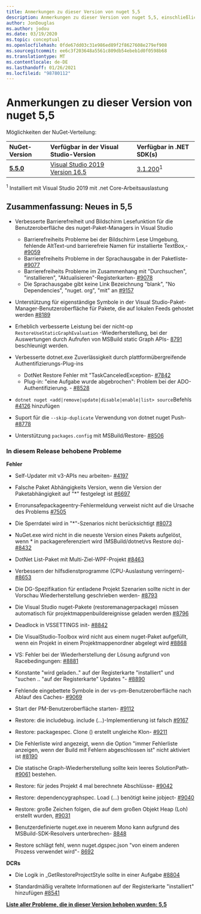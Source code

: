 ```yaml
---
title: Anmerkungen zu dieser Version von nuget 5,5
description: Anmerkungen zu dieser Version von nuget 5,5, einschließlich neuer Features, Fehlerbehebungen und dcrs.
author: JonDouglas
ms.author: jodou
ms.date: 03/19/2020
ms.topic: conceptual
ms.openlocfilehash: 0fde67dd03c31e986ed89f2f8627608e279ef908
ms.sourcegitcommit: ee6c3f203648a5561c809db54ebeb1d0f0598b68
ms.translationtype: MT
ms.contentlocale: de-DE
ms.lasthandoff: 01/26/2021
ms.locfileid: "98780112"
---
```

# <a name="nuget-55-release-notes"></a>Anmerkungen zu dieser Version von nuget 5,5

Möglichkeiten der NuGet-Verteilung:

| NuGet-Version | Verfügbar in der Visual Studio-Version| Verfügbar in .NET SDK(s)|
|:---|:---|:---|
| [**5.5.0**](https://nuget.org/downloads) | [Visual Studio 2019 Version 16.5](https://visualstudio.microsoft.com/downloads/) | [3.1.200](https://dotnet.microsoft.com/download/dotnet-core/3.1)<sup>1</sup> |

<sup>1</sup> Installiert mit Visual Studio 2019 mit .net Core-Arbeitsauslastung

## <a name="summary-whats-new-in-55"></a>Zusammenfassung: Neues in 5,5

* Verbesserte Barrierefreiheit und Bildschirm Lesefunktion für die Benutzeroberfläche des nuget-Paket-Managers in Visual Studio
    * Barrierefreiheits Probleme bei der Bildschirm Lese Umgebung, fehlende AltText-und barrierefreie Namen für installierte TextBox,- [#9059](https://github.com/NuGet/Home/issues/9059)
    * Barrierefreiheits Probleme in der Sprachausgabe in der Paketliste- [#9077](https://github.com/NuGet/Home/issues/9077)
    * Barrierefreiheits Probleme im Zusammenhang mit "Durchsuchen", "installieren", "Aktualisieren"-Registerkarten- [#9078](https://github.com/NuGet/Home/issues/9078)
    * Die Sprachausgabe gibt keine Link Bezeichnung "blank", "No Dependencies", "nuget. org", "mit" an [#9157](https://github.com/NuGet/Home/issues/9157)

* Unterstützung für eigenständige Symbole in der Visual Studio-Paket-Manager-Benutzeroberfläche für Pakete, die auf lokalen Feeds gehostet werden [#8189](https://github.com/NuGet/Home/issues/8189)

* Erheblich verbesserte Leistung bei der nicht-op `RestoreUseStaticGraphEvaluation` -Wiederherstellung, bei der Auswertungen durch Aufrufen von MSBuild static Graph APIs- [8791](https://github.com/NuGet/Home/issues/8791) beschleunigt werden.

* Verbesserte dotnet.exe Zuverlässigkeit durch plattformübergreifende Authentifizierungs-Plug-ins
    * DotNet Restore Fehler mit "TaskCanceledException- [#7842](https://github.com/NuGet/Home/issues/7842)
    * Plug-in: "eine Aufgabe wurde abgebrochen": Problem bei der ADO-Authentifizierung. - [#8528](https://github.com/NuGet/Home/issues/8528)

* `dotnet nuget <add|remove|update|disable|enable|list> source`Befehls [#4126](https://github.com/NuGet/Home/issues/4126) hinzufügen

* Suport für die `--skip-duplicate`  Verwendung von dotnet nuget Push- [#8778](https://github.com/NuGet/Home/issues/8778)

* Unterstützung `packages.config` mit MSBuild/Restore- [#8506](https://github.com/NuGet/Home/issues/8506)

### <a name="issues-fixed-in-this-release"></a>In diesem Release behobene Probleme

**Fehler**

* Self-Updater mit v3-APIs neu arbeiten- [#4197](https://github.com/NuGet/Home/issues/4197)

* Falsche Paket Abhängigkeits Version, wenn die Version der Paketabhängigkeit auf "*" festgelegt ist [#6697](https://github.com/NuGet/Home/issues/6697)

* Errorunsafepackageentry-Fehlermeldung verweist nicht auf die Ursache des Problems [#7505](https://github.com/NuGet/Home/issues/7505)

* Die Sperrdatei wird in "*"-Szenarios nicht berücksichtigt [#8073](https://github.com/NuGet/Home/issues/8073)

* NuGet.exe wird nicht in die neueste Version eines Pakets aufgelöst, wenn * in packagereferenziert wird (MSBuild/dotnet/vs Restore do)- [#8432](https://github.com/NuGet/Home/issues/8432)

* DotNet List-Paket mit Multi-Ziel-WPF-Projekt [#8463](https://github.com/NuGet/Home/issues/8463)

* Verbessern der hilfsdienstprogramme (CPU-Auslastung verringern)- [#8653](https://github.com/NuGet/Home/issues/8653)

* Die DG-Spezifikation für entladene Projekt Szenarien sollte nicht in der Vorschau Wiederherstellung geschrieben werden- [#8793](https://github.com/NuGet/Home/issues/8793)

* Die Visual Studio nuget-Pakete (restoremanagerpackage) müssen automatisch für projektmappenbuildereignisse geladen werden [#8796](https://github.com/NuGet/Home/issues/8796)

* Deadlock in VSSETTINGS init- [#8842](https://github.com/NuGet/Home/issues/8842)

* Die VisualStudio-Toolbox wird nicht aus einem nuget-Paket aufgefüllt, wenn ein Projekt in einem Projektmappenordner abgelegt wird [#8868](https://github.com/NuGet/Home/issues/8868)

* VS: Fehler bei der Wiederherstellung der Lösung aufgrund von Racebedingungen: [#8881](https://github.com/NuGet/Home/issues/8881)

* Konstante "wird geladen.." auf der Registerkarte "installiert" und "suchen <term>.. "auf der Registerkarte" Updates "- [#8890](https://github.com/NuGet/Home/issues/8890)

* Fehlende eingebettete Symbole in der vs-pm-Benutzeroberfläche nach Ablauf des Caches- [#9069](https://github.com/NuGet/Home/issues/9069)

* Start der PM-Benutzeroberfläche starten- [#9112](https://github.com/NuGet/Home/issues/9112)

* Restore: die includebug. include (...)-Implementierung ist falsch [#9167](https://github.com/NuGet/Home/issues/9167)

* Restore: packagespec. Clone () erstellt ungleiche Klon- [#9211](https://github.com/NuGet/Home/issues/9211)

* Die Fehlerliste wird angezeigt, wenn die Option "immer Fehlerliste anzeigen, wenn der Build mit Fehlern abgeschlossen ist" nicht aktiviert ist [#8190](https://github.com/NuGet/Home/issues/8190)

* Die statische Graph-Wiederherstellung sollte kein leeres SolutionPath- [#9061](https://github.com/NuGet/Home/issues/9061) bestehen.

* Restore: für jedes Projekt 4 mal berechnete Abschlüsse- [#9042](https://github.com/NuGet/Home/issues/9042)

* Restore: dependencygraphspec. Load (...) benötigt keine jobject- [#9040](https://github.com/NuGet/Home/issues/9040)

* Restore: große Zeichen folgen, die auf dem großen Objekt Heap (Loh) erstellt wurden, [#9031](https://github.com/NuGet/Home/issues/9031)

* Benutzerdefinierte nuget.exe in neuerem Mono kann aufgrund des MSBuild-SDK-Resolvers unterbrechen- [8848](https://github.com/NuGet/Home/issues/8848)

* Restore schlägt fehl, wenn nuget.dgspec.json "von einem anderen Prozess verwendet wird"- [8692](https://github.com/NuGet/Home/issues/8692)

**DCRs**

* Die Logik in _GetRestoreProjectStyle sollte in einer Aufgabe [#8804](https://github.com/NuGet/Home/issues/8804)

* Standardmäßig veraltete Informationen auf der Registerkarte "installiert" hinzufügen [#8541](https://github.com/NuGet/Home/issues/8541)

**[Liste aller Probleme, die in dieser Version behoben wurden: 5,5](https://app.zenhub.com/workspaces/nuget-client-team-55aec9a240305cf007585881/reports/release?release=5e0e5fbd021f7aa0ec95db18)**
